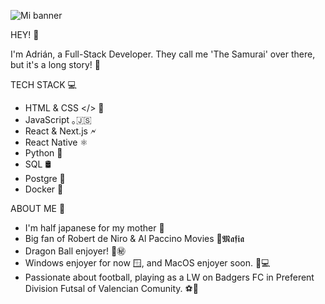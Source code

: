 
![Mi banner](https://github.com/user-attachments/assets/968e2bd4-ae02-47db-b323-86a4c2add9d0)


HEY! 👋

I'm Adrián, a Full-Stack Developer. They call me 'The Samurai' over there, but it's a long story! 🥋

TECH STACK 💻

- HTML & CSS </> 🎨
- JavaScript ｡🇯‌🇸‌
- React & Next.js 🗲
- React Native ⚛️
- Python 🤖
- SQL 🛢️
- Postgre 🐘
- Docker 🐋

ABOUT ME 🎉

- I'm half japanese for my mother 🎌
- Big fan of Robert de Niro & Al Paccino Movies 🚬𝕸𝖆𝖋𝖎𝖆
- Dragon Ball enjoyer! 🐉㊙
- Windows enjoyer for now 🪟, and MacOS enjoyer soon. 🍏💻
- Passionate about football, playing as a LW on Badgers FC in Preferent Division Futsal of Valencian Comunity. ⚽🦝
